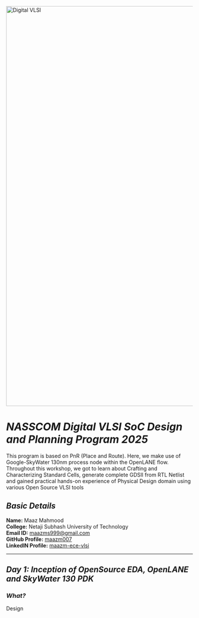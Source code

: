 <img width="1920" height="1080" alt="Digital VLSI" src="https://github.com/user-attachments/assets/1fd0d9bd-8c35-442f-adc3-22304c6d2651" />

#  ***NASSCOM Digital VLSI SoC Design and Planning Program 2025***

This program is based on PnR (Place and Route). Here, we make use of Google-SkyWater 130nm process node within the OpenLANE flow. Throughout this workshop, we got to learn about Crafting and Characterizing Standard Cells, generate complete GDSII from RTL Netlist and gained practical hands-on experience of Physical Design domain using various Open Source VLSI tools 

## ***Basic Details***

**Name:** Maaz Mahmood  
**College:** Netaji Subhash University of Technology  
**Email ID:** maazms999@gmail.com  
**GitHub Profile:** [maazm007](https://github.com/maazm007?tab=repositories)  
**LinkedIN Profile:** [maazm-ece-vlsi](https://www.linkedin.com/in/maazms-ece-vlsi/)

---------------------------------------------------------------------------------------------------------------------------- 

## ***Day 1: Inception of OpenSource EDA, OpenLANE and SkyWater 130 PDK***  

### ***What?***
Design
